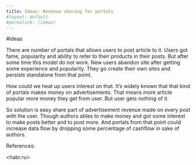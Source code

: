 ```yaml
---
title: Ideas: Revenue sharing for portals
#layout: default
#permalink: /ideas/
---
```


#Ideas

There are number of portals that allows users to post article to it. Users got fame, popularity and ability to refer to their products in their posts. But after some time this model do not work. New users abandon site after getting some experience and popularity. They go create their own sites and persists standalone from that point.

How could we heat up users interest on that. It’s widely known that that kind of portals makes money on advertisements. That means more article popular more money they get from user. But user gets nothing of it.

So solution is easy share part of advertisement revenue made on every post with the user. Though authors ables to make money and got some interest to make posts better and to post more. And portals from that point could increase data flow by dropping some percentage of cashflow in sake of authors.

References:

<habr.ru>
